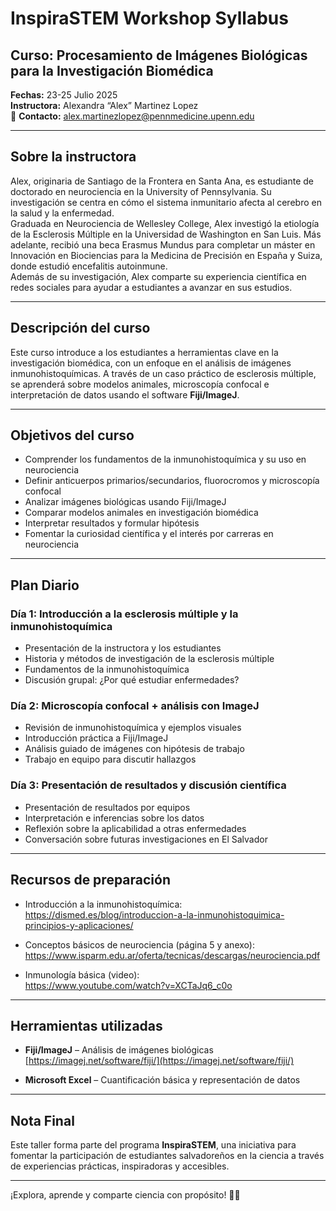 
# InspiraSTEM Workshop Syllabus

## Curso: Procesamiento de Imágenes Biológicas para la Investigación Biomédica  
**Fechas:** 23-25 Julio 2025  
**Instructora:** Alexandra “Alex” Martinez Lopez  
📧 **Contacto:** alex.martinezlopez@pennmedicine.upenn.edu  

---

##  Sobre la instructora  
Alex, originaria de Santiago de la Frontera en Santa Ana, es estudiante de doctorado en neurociencia en la University of Pennsylvania. Su investigación se centra en cómo el sistema inmunitario afecta al cerebro en la salud y la enfermedad.  
Graduada en Neurociencia de Wellesley College, Alex investigó la etiología de la Esclerosis Múltiple en la Universidad de Washington en San Luis. Más adelante, recibió una beca Erasmus Mundus para completar un máster en Innovación en Biociencias para la Medicina de Precisión en España y Suiza, donde estudió encefalitis autoinmune.   
Además de su investigación, Alex comparte su experiencia científica en redes sociales para ayudar a estudiantes a avanzar en sus estudios.

---

##  Descripción del curso  
Este curso introduce a los estudiantes a herramientas clave en la investigación biomédica, con un enfoque en el análisis de imágenes inmunohistoquímicas. A través de un caso práctico de esclerosis múltiple, se aprenderá sobre modelos animales, microscopía confocal e interpretación de datos usando el software **Fiji/ImageJ**.

---

##  Objetivos del curso
- Comprender los fundamentos de la inmunohistoquímica y su uso en neurociencia
- Definir anticuerpos primarios/secundarios, fluorocromos y microscopía confocal
- Analizar imágenes biológicas usando Fiji/ImageJ
- Comparar modelos animales en investigación biomédica
- Interpretar resultados y formular hipótesis
- Fomentar la curiosidad científica y el interés por carreras en neurociencia

---

##  Plan Diario

### **Día 1: Introducción a la esclerosis múltiple y la inmunohistoquímica**
- Presentación de la instructora y los estudiantes
- Historia y métodos de investigación de la esclerosis múltiple
- Fundamentos de la inmunohistoquímica
- Discusión grupal: ¿Por qué estudiar enfermedades?

### **Día 2: Microscopía confocal + análisis con ImageJ**
- Revisión de inmunohistoquímica y ejemplos visuales
- Introducción práctica a Fiji/ImageJ
- Análisis guiado de imágenes con hipótesis de trabajo
- Trabajo en equipo para discutir hallazgos

### **Día 3: Presentación de resultados y discusión científica**
- Presentación de resultados por equipos
- Interpretación e inferencias sobre los datos
- Reflexión sobre la aplicabilidad a otras enfermedades
- Conversación sobre futuras investigaciones en El Salvador

---

##  Recursos de preparación
- Introducción a la inmunohistoquímica:  
  https://dismed.es/blog/introduccion-a-la-inmunohistoquimica-principios-y-aplicaciones/

- Conceptos básicos de neurociencia (página 5 y anexo):  
  https://www.isparm.edu.ar/oferta/tecnicas/descargas/neurociencia.pdf

- Inmunología básica (video):  
  https://www.youtube.com/watch?v=XCTaJq6_c0o

---

##  Herramientas utilizadas
- **Fiji/ImageJ** – Análisis de imágenes biológicas  
  [https://imagej.net/software/fiji/](https://imagej.net/software/fiji/)

- **Microsoft Excel** – Cuantificación básica y representación de datos

---

##  Nota Final
Este taller forma parte del programa **InspiraSTEM**, una iniciativa para fomentar la participación de estudiantes salvadoreños en la ciencia a través de experiencias prácticas, inspiradoras y accesibles.

---

¡Explora, aprende y comparte ciencia con propósito! 🧠✨
